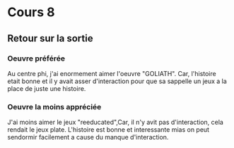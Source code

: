 # Cours 8
## Retour sur la sortie

### Oeuvre préférée
Au centre phi, j'ai enormement aimer l'oeuvre "GOLIATH". Car, l'histoire etait bonne et il y avait asser d'interaction pour que sa sappelle un jeux a la place de juste une histoire.



### Oeuvre la moins appréciée
J'ai moins aimer le jeux "reeducated",Car, il n'y avit pas d'interaction, cela rendait le jeux plate. L'histoire est bonne et interessante mias on peut sendormir facilement a cause du manque d'interaction.

